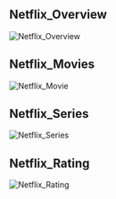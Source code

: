 ## Netflix_Overview

![Netflix_Overview](https://user-images.githubusercontent.com/92861344/214567414-607812c8-f666-46ba-8b7c-455b523e1792.png)

## Netflix_Movies

![Netflix_Movie](https://user-images.githubusercontent.com/92861344/214567573-6616720a-493a-43df-99a0-2112a0eae082.png)

## Netflix_Series

![Netflix_Series](https://user-images.githubusercontent.com/92861344/214567630-959bf8fe-453a-4754-838f-1c6b674e240a.png)

## Netflix_Rating

![Netflix_Rating](https://user-images.githubusercontent.com/92861344/214567714-327c6cea-8c5c-4023-94a6-a2035e50b362.png)

